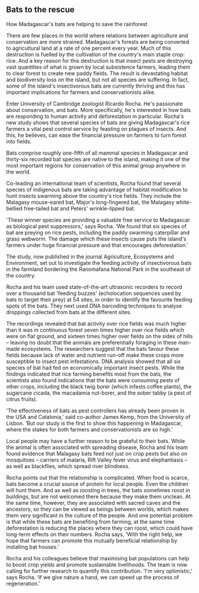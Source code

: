 ## Bats to the rescue

How Madagascar's bats are helping to save the rainforest

There are few places in the world where relations between agriculture and conservation are more strained. Madagascar's forests are being converted to agricultural land at a rate of one percent every year. Much of this destruction is fuelled by the cultivation of the country's main staple crop: rice. And a key reason for this destruction is that insect pests are destroying vast quantities of what is grown by local subsistence farmers, leading them to clear forest to create new paddy fields. The result is devastating habitat and biodiversity loss on the island, but not all species are suffering. In fact, some of the island's insectivorous bats are currently thriving and this has important implications for farmers and conservationists alike.

Enter University of Cambridge zoologist Ricardo Rocha. He's passionate about conservation, and bats. More specifically, he's interested in how bats are responding to human activity and deforestation in particular. Rocha's new study shows that several species of bats are giving Madagascar's rice farmers a vital pest control service by feasting on plagues of insects. And this, he believes, can ease the financial pressure on farmers to turn forest into fields.

Bats comprise roughly one-fifth of all mammal species in Madagascar and thirty-six recorded bat species are native to the island, making it one of the most important regions for conservation of this animal group anywhere in the world.

Co-leading an international team of scientists, Rocha found that several species of indigenous bats are taking advantage of habitat modification to hunt insects swarming above the country's rice fields. They include the Malagasy mouse-eared bat, Major's long-fingered bat, the Malagasy white-bellied free-tailed bat and Peters' wrinkle-lipped bat.

'These winner species are providing a valuable free service to Madagascar as biological pest suppressors,' says Rocha. ‘We found that six species of bat are preying on rice pests, including the paddy swarming caterpillar and grass webworm. The damage which these insects cause puts the island's farmers under huge financial pressure and that encourages deforestation.'

The study, now published in the journal Agriculture, Ecosystems and Environment, set out to investigate the feeding activity of insectivorous bats in the farmland bordering the Ranomafana National Park in the southeast of the country.

Rocha and his team used state-of-the-art ultrasonic recorders to record over a thousand bat 'feeding buzzes' (echolocation sequences used by bats to target their prey) at 54 sites, in order to identify the favourite feeding spots of the bats. They next used DNA barcoding techniques to analyse droppings collected from bats at the different sites.

The recordings revealed that bat activity over rice fields was much higher than it was in continuous forest seven times higher over rice fields which were on flat ground, and sixteen times higher over fields on the sides of hills – leaving no doubt that the animals are preferentially foraging in these man-made ecosystems. The researchers suggest that the bats favour these fields because lack of water and nutrient run-off make these crops more susceptible to insect pest infestations. DNA analysis showed that all six species of bat had fed on economically important insect pests. While the findings indicated that rice farming benefits most from the bats, the scientists also found indications that the bats were consuming pests of other crops, including the black twig borer (which infests coffee plants), the sugarcane cicada, the macadamia nut-borer, and the sober tabby (a pest of citrus fruits).

'The effectiveness of bats as pest controllers has already been proven in the USA and Catalonia,' said co-author James Kemp, from the University of Lisbon. ‘But our study is the first to show this happening in Madagascar, where the stakes for both farmers and conservationists are so high.'

Local people may have a further reason to be grateful to their bats. While the animal is often associated with spreading disease, Rocha and his team found evidence that Malagasy bats feed not just on crop pests but also on mosquitoes – carriers of malaria, Rift Valley fever virus and elephantiasis – as well as blackflies, which spread river blindness.

Rocha points out that the relationship is complicated. When food is scarce, bats become a crucial source of protein for local people. Even the children will hunt them. And as well as roosting in trees, the bats sometimes roost in buildings, but are not welcomed there because they make them unclean. At the same time, however, they are associated with sacred caves and the ancestors, so they can be viewed as beings between worlds, which makes them very significant in the culture of the people. And one potential problem is that while these bats are benefiting from farming, at the same time deforestation is reducing the places where they can roost, which could have long-term effects on their numbers. Rocha says, ‘With the right help, we hope that farmers can promote this mutually beneficial relationship by installing bat houses.'

Rocha and his colleagues believe that maximising bat populations can help to boost crop yields and promote sustainable livelihoods. The team is now calling for further research to quantify this contribution. 'I'm very optimistic,' says Rocha. ‘If we give nature a hand, we can speed up the process of regeneration.'